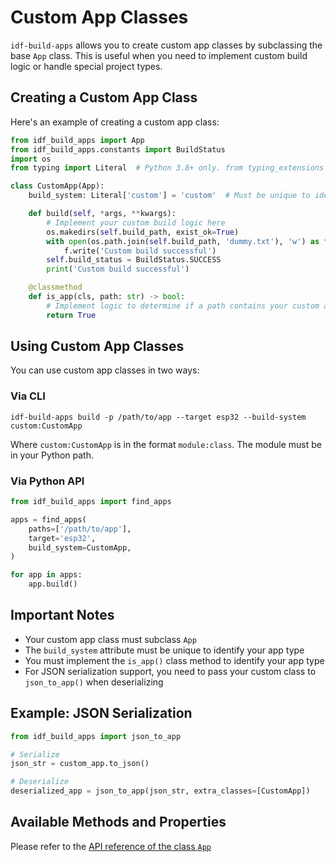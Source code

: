 # Custom App Classes

`idf-build-apps` allows you to create custom app classes by subclassing the base `App` class. This is useful when you need to implement custom build logic or handle special project types.

## Creating a Custom App Class

Here's an example of creating a custom app class:

```python
from idf_build_apps import App
from idf_build_apps.constants import BuildStatus
import os
from typing import Literal  # Python 3.8+ only. from typing_extensions import Literal for earlier versions

class CustomApp(App):
    build_system: Literal['custom'] = 'custom'  # Must be unique to identify your custom app type

    def build(self, *args, **kwargs):
        # Implement your custom build logic here
        os.makedirs(self.build_path, exist_ok=True)
        with open(os.path.join(self.build_path, 'dummy.txt'), 'w') as f:
            f.write('Custom build successful')
        self.build_status = BuildStatus.SUCCESS
        print('Custom build successful')

    @classmethod
    def is_app(cls, path: str) -> bool:
        # Implement logic to determine if a path contains your custom app type
        return True
```

## Using Custom App Classes

You can use custom app classes in two ways:

### Via CLI

```shell
idf-build-apps build -p /path/to/app --target esp32 --build-system custom:CustomApp
```

Where `custom:CustomApp` is in the format `module:class`. The module must be in your Python path.

### Via Python API

```python
from idf_build_apps import find_apps

apps = find_apps(
    paths=['/path/to/app'],
    target='esp32',
    build_system=CustomApp,
)

for app in apps:
    app.build()
```

## Important Notes

- Your custom app class must subclass `App`
- The `build_system` attribute must be unique to identify your app type
- You must implement the `is_app()` class method to identify your app type
- For JSON serialization support, you need to pass your custom class to `json_to_app()` when deserializing

## Example: JSON Serialization

```python
from idf_build_apps import json_to_app

# Serialize
json_str = custom_app.to_json()

# Deserialize
deserialized_app = json_to_app(json_str, extra_classes=[CustomApp])
```

## Available Methods and Properties

Please refer to the [API reference of the class `App`](https://docs.espressif.com/projects/idf-build-apps/en/latest/references/api/idf_build_apps.html#idf_build_apps.app.App)
